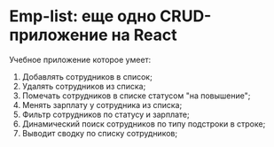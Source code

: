 # Emp-list: еще одно CRUD-приложение на React

Учебное приложение которое умеет:
1. Добавлять сотрудников в список;
2. Удалять сотрудников из списка;
3. Помечать сотрудников в списке статусом "на повышение";
4. Менять зарплату у сотрудника из списка;
5. Фильтр сотрудников по статусу и зарплате;
6. Динамический поиск сотрудников по типу подстроки в строке;
7. Выводит сводку по списку сотрудников;
